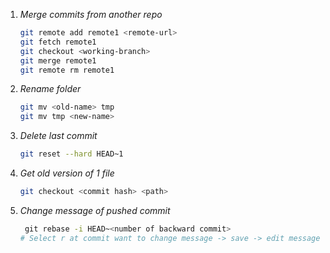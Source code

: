 1. *Merge commits from another repo*
    
      ```bash
      git remote add remote1 <remote-url>
      git fetch remote1
      git checkout <working-branch>
      git merge remote1
      git remote rm remote1
      ```
    
  2. *Rename folder*
  
      ```bash
      git mv <old-name> tmp
      git mv tmp <new-name>
      ```
      
  3. *Delete last commit*
  
      ```bash
      git reset --hard HEAD~1
      ```
      
  4. *Get old version of 1 file*

      ```bash
      git checkout <commit hash> <path>
      ```
      
  5. *Change message of pushed commit*
  
   		```bash
       git rebase -i HEAD~<number of backward commit>
       # Select r at commit want to change message -> save -> edit message -> save -> push force
    	```
